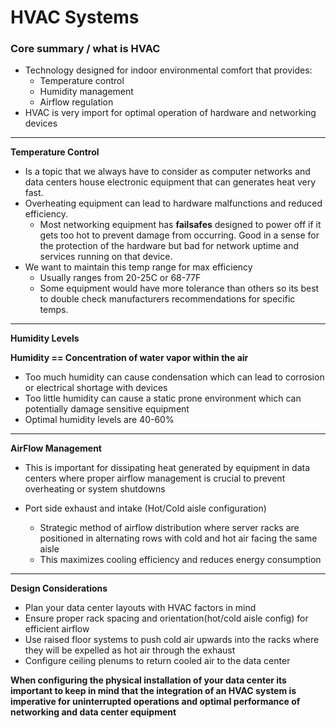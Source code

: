 # HVAC Systems

### Core summary / what is HVAC

- Technology designed for indoor environmental comfort that provides:
    - Temperature control
    - Humidity management
    - Airflow regulation
- HVAC is very import for optimal operation of hardware and networking devices

---

**Temperature Control**

- Is a topic that we always have to consider as computer networks and data centers house electronic equipment that can generates heat very fast.
- Overheating equipment can lead to hardware malfunctions and reduced efficiency.
    - Most networking equipment has **failsafes** designed to power off if it gets too hot to prevent damage from occurring. Good in a sense for the protection of the hardware but bad for network uptime and services running on that device.
- We want to maintain this temp range for max efficiency
    - Usually ranges from 20-25C or 68-77F
    - Some equipment would have more tolerance than others so its best to double check manufacturers recommendations for specific temps.

---

**Humidity Levels**

**Humidity == Concentration of  water vapor within the air**

- Too much humidity can cause condensation which can lead to corrosion or electrical shortage with devices
- Too little humidity can cause a static prone environment which can potentially damage sensitive equipment
- Optimal humidity levels are 40-60%

---

**AirFlow Management**

- This is important for dissipating heat generated by equipment in data centers where proper airflow management is crucial to prevent overheating or system shutdowns

- Port side exhaust and intake (Hot/Cold aisle configuration)
    - Strategic method of airflow distribution where server racks are positioned in alternating rows with cold and hot air facing the same aisle
    - This maximizes cooling efficiency and reduces energy consumption

---

**Design Considerations**

- Plan your data center layouts with HVAC factors in mind
- Ensure proper rack spacing and orientation(hot/cold aisle config) for efficient airflow
- Use raised floor systems to push cold air upwards into the racks where they will be expelled as hot air through the exhaust
- Configure ceiling plenums to return cooled air to the data center

**When configuring the physical installation of your data center its important to keep in mind that the integration of an HVAC system is imperative for uninterrupted operations and optimal performance of networking and data center equipment**